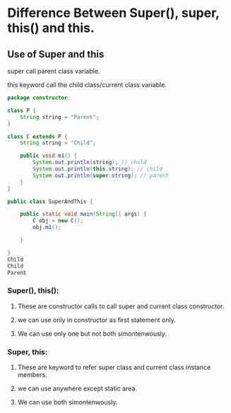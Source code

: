 # Difference Between Super(), super, this() and this.

## Use of Super and this

super call parent class variable.

this keyword call the child class/current class variable.

```.java
package constructor;

class P {
	String string = "Parent";
}

class C extends P {
	String string = "Child";

	public void m1() {
		System.out.println(string); // child
		System.out.println(this.string); // child
		System.out.println(super.string); // parent
	}
}

public class SuperAndThis {

	public static void main(String[] args) {
		C obj = new C();
		obj.m1();

	}

}
Child
Child
Parent
```
### Super(), this():

1. These are constructor calls to call super and current class constructor.

2. we can use only in constructor as first statement only.

3. We can use only one but not both simontenwously.


### Super, this:

1. These are keyword  to refer super class  and current class instance members.

2. we can use anywhere except static area.

3. We can use both simontenwously.
